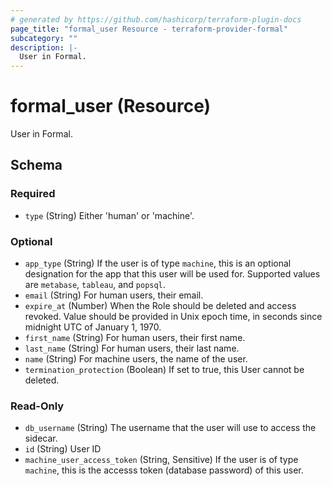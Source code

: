 ```yaml
---
# generated by https://github.com/hashicorp/terraform-plugin-docs
page_title: "formal_user Resource - terraform-provider-formal"
subcategory: ""
description: |-
  User in Formal.
---
```


# formal_user (Resource)

User in Formal.



<!-- schema generated by tfplugindocs -->
## Schema

### Required

- `type` (String) Either 'human' or 'machine'.

### Optional

- `app_type` (String) If the user is of type `machine`, this is an optional designation for the app that this user will be used for. Supported values are `metabase`, `tableau`, and `popsql`.
- `email` (String) For human users, their email.
- `expire_at` (Number) When the Role should be deleted and access revoked. Value should be provided in Unix epoch time, in seconds since midnight UTC of January 1, 1970.
- `first_name` (String) For human users, their first name.
- `last_name` (String) For human users, their last name.
- `name` (String) For machine users, the name of the user.
- `termination_protection` (Boolean) If set to true, this User cannot be deleted.

### Read-Only

- `db_username` (String) The username that the user will use to access the sidecar.
- `id` (String) User ID
- `machine_user_access_token` (String, Sensitive) If the user is of type `machine`, this is the accesss token (database password) of this user.


